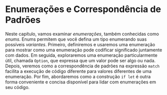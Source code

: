 # Enumerações e Correspondência de Padrões

Neste capítulo, vamos examinar *enumerações*, também conhecidas como *enums*. Enums permitem que você defina um tipo enumerando suas possíveis *variantes*. Primeiro, definiremos e usaremos uma enumeração para mostrar como uma enumeração pode codificar significado juntamente com dados. Em seguida, exploraremos uma enumeração particularmente útil, chamada `Option`, que expressa que um valor pode ser algo ou nada. Depois, veremos como a correspondência de padrões na expressão `match` facilita a execução de código diferente para valores diferentes de uma enumeração. Por fim, abordaremos como a construção `if let` é outra forma conveniente e concisa disponível para lidar com enumerações em seu código.
